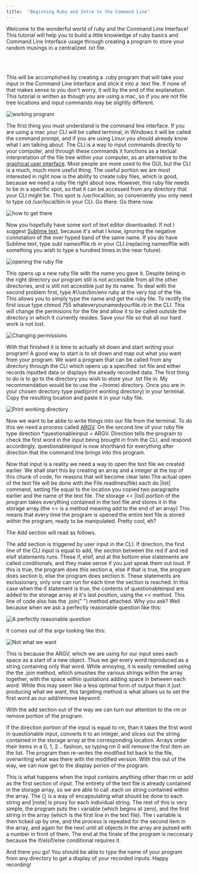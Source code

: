 ```yaml
---
title:  "Beginning Ruby and Intro to the Command Line"
---
```

<p>
  Welcome to the wonderful world of ruby and the Command Line Interface!  This tutorial will help you to build a little knowledge of ruby basics and Command Line Interface usage through creating a program to store your random musings in a centralized .txt file.
</p>
<br>
<br>
<script src="https://gist.github.com/bdfairbanks/aa74956d55ab38f25b8a3cf7f212fa61.js"></script>

<p>
  This will be accomplished by creating a .ruby program that will take your input in the Command Line Interface and stick it into a .text file.  If none of that makes sense to you don't worry, it will by the end of the explanation. This tutorial is written as though you are using a mac, so if you are not file tree locations and input commands may be slightly different.
</p>

<img src="working.png" alt="working program">

<p>
  The first thing you must understand is the command line interface.  If you are using a mac your CLI will be called terminal, in Windows it will be called the command prompt, and if you are using Linux you should already know what I am talking about.  The CLI is a way to input commands directly to your computer, and through these commands it functions as a textual interpretation of the file tree within your computer, as an alternative to the <a href ="http://www.computerhope.com/jargon/g/gui.htm" target="_blank">graphical user interface</a>.  Most people are more used to the GUI, but the CLI is a much, much more useful thing.  The useful portion we are most interested in right now is the ability to create ruby files, which is good, because we need a ruby file right about now. However, this ruby file needs to be in a specific spot, so that it can be accessed from any directory that your CLI might be.   This spot is /usr/local/bin, so conveniently you only need to type cd /usr/local/bin in your CLI.  Go there. Go there now.
</p>

<img src="usr_local.png" alt="how to get there">

<p>
  Now you hopefully have some sort of text editor downloaded.  If not I suggest <a href = "https://www.sublimetext.com/3">Sublime text,</a> because it's what I know, ignoring the negative connotation of the over hyped band of the same name. If you do have Sublime text, type  subl nameoffile.rb in your CLI.(replacing nameoffile with something you wish to type a hundred times in the near future).
</p>

<img src="questions.png" alt="opening the ruby file">

<p>
  This opens up a new ruby file with the name you gave it.  Despite being in the right directory our program still is not accessible from all the other directories, and is still not accesible just by its name.  To deal with the second problem first, type #!/usr/bin/env ruby at the very top of the file.  This allows you to simply type the name and get the ruby file.  To rectify the first issue type chmod 755 whateveryounamedyourfile.rb in the CLI. This will change the permisions for the file and allow it to be called outside the directory in which it currently resides.  Save your file so that all our hard work is not lost. 
</p>

<img src="chmod.png" alt="Changing permissions">

<p>
  With that finished it is time to actually sit down and start writing your program!  A good way to start is to sit down and map out what you want from your program.  We want a program that can be called from any directory through the CLI which opens up a specified .txt file and either records inputted data or displays the already recorded data.  The first thing to do is to go to the directory you wish to store your .txt file in.  My recommendation would be to use the ~(home) directory.  Once you are in your chosen directory type pwd(print working directory)  in your terminal. Copy the resulting location and paste it in your ruby file. 
</p>

<img src ="pwd.png" alt="Print working directory">

<p>
  Now we want to be ablie to write things into our file from the terminal.  To do this we need a process called <a href="https://www.codecademy.com/articles/ruby-command-line-argv" target="_blank"> ARGV</a>.  On the second line of your ruby file type direction *questionableinput = ARGV.  Direction tells the program to check the first word in the input being brought in from the CLI, and respond accordingly. questionableinput is now shorthand for everything after direction that the command line brings into this program.
</p>

<script src="https://gist.github.com/bdfairbanks/660b8b5149fef2f3626125196384fe85.js"></script>

<p>
  Now that input is a reality we need a way to open the text file we created earlier.  We shall start this by  creating an  array and a integer at the top of this chunk of code, for reasons that will become clear later.The actual open of the text file will be done with the  File.readlines(file).each do |list| command, setting file  equal to the location you copied two paragraphs earlier and the name of the text file. The storage << |list| portion of the program takes everything contained in the text file and stores it in the storage array.(the << is a method meaning add to the end of an array)  This means that every time the program is opened the entire text file is stored within the program, ready to be manipulated.  Pretty cool, eh?  
</p>

<script src="https://gist.github.com/bdfairbanks/c5f70d4b742b3af8c52e54873a8bfe1d.js"></script>

<p>The Add section will read as follows.</p> 

 <script src="https://gist.github.com/bdfairbanks/d9f81c2e88051fd6111408308f8859ba.js"></script>
<p>
  The add section is triggered by user input in the CLI.  If direction, the first line of the CLI input is equal to add, the section between the red if and red elsif statements runs.  These if, elsif, and at the bottom else statements are called conditionals, and they make sense if you just speak them out loud.  If this is true, the program does this section a, else if that is true, the program does section b, else the program does section b.  These statements are exclusionary, only one can run for each time the section is reached. In this case when the if statement is true, the contents of questionableinput are added to the storage array at it's last position, using the << method. This line of code also has the .join(" ") method attached.  Why you ask? Well because when we ask a perfectly reasonable question like this:
</p>

<img src="walrus_input.png" alt="A perfectly reasonable question">

<p>It comes out of the argv looking like this:</p>

<img src="walruses_b4_split.png" alt="Not what we want">

<p> 
  This is because the ARGV, which we are using for our input sees each space as a start of a new object.  Thus we get every word reproduced as a string containing only that word. While annoying, it is easily remedied using the the .join method, which smushes the various strings within the array together, with the space within quotations adding space in between each word. While this may seem like a less optimal form of output than it just producing what we want, this targeting method is what allows us to set the first word as our add/remove keyword. 
</p>

<p>With the add section out of the way we can turn our attention to the rm or remove portion of the program.</p>

<script src="https://gist.github.com/bdfairbanks/d3e9b649ad3abe437b96102df395b3dc.js"></script>

<p>
  If the direction portion of the input is equal to rm, than it takes the first word in questionable input, converts it to an integer, and slices out the string contained in the storage array at the corresponding location.  Arrays order their items in a 0, 1, 2... fashion, so typing rm 0 will remove the first item on the list. The program then re-writes the modified list back to the file, overwriting what was there with the modified version.  With this out of the way, we can now get to the display porion of the program.
</p>

<script src="https://gist.github.com/bdfairbanks/9ba4dbcd72e2fa82f49cd4eda1e3ed5c.js"></script>

<p>
  This is what happens when the input contains anything other than rm or add as the first section of input.  The entirety of the text file is already contained in the storage array, so we are able to call .each on string contained within the array.  The {} is a way of encapsulating what should be done to each string and |note| is proxy for each individual string.  The rest of this is very simple, the program puts the i variable (which begins at zero), and the first string in the array (which is the first line in the text file). The i variable is then ticked up by one, and the process is repeated for the second item in the array, and again for the next until all objects in the array are putsed with a number in front of them. The end at the finale of the program is neccesary because the if/elsif/else conditional requires it.
</p> 
<p> And there you go!  You should be able to type the name of your program from any directory to get a display of your recorded inputs.  Happy recording!</p>